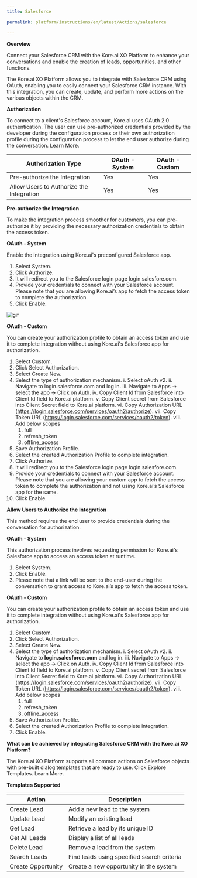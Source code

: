 ```yaml
---
title: Salesforce

permalink: platform/instructions/en/latest/Actions/salesforce

---
```


<container>

**Overview**

Connect your Salesforce CRM with the Kore.ai XO Platform to enhance your conversations and enable the creation of leads, opportunities, and other functions.

The Kore.ai XO Platform allows you to integrate with Salesforce CRM using OAuth, enabling you to easily connect your Salesforce CRM instance. With this integration, you can create, update, and perform more actions on the various objects within the CRM.


</container>

<container>

**Authorization**
 
To connect to a client's Salesforce account, Kore.ai uses OAuth 2.0 authentication. The user can use pre-authorized credentials provided by the developer during the configuration process or their own authorization profile during the configuration process to let the end user authorize during the conversation. Learn More.
 
 |Authorization Type                      | OAuth - System | OAuth - Custom |
 |----------------------------------------|----------------|----------------|
 |Pre-authorize the Integration           |       Yes      |       Yes      |
 |Allow Users to Authorize the Integration|       Yes      |       Yes      |


**Pre-authorize the Integration**
 
 To make the integration process smoother for customers, you can pre-authorize it by providing the necessary authorization credentials to obtain the access token.

**OAuth - System**
 
 Enable the integration using Kore.ai's preconfigured Salesforce app. 
 
1. Select System.
2. Click Authorize.
3. It will redirect you to the Salesforce login page login.salesfore.com. 
4. Provide your credentials to connect with your Salesforce account.
   Please note that you are allowing Kore.ai’s app to fetch the access token to complete the authorization.
5. Click Enable.
 
 ![gif](/koredotai-docs/images/Salesforce%20video%20for%20GIF.gif)
 
**OAuth - Custom**
 
 You can create your authorization profile to obtain an access token and use it to complete integration without using Kore.ai's Salesforce app for authorization.
 
1. Select Custom.
2. Click Select Authorization.
3. Select Create New.
4. Select the type of authorization mechanism. 
   i.  Select oAuth v2.
  ii.  Navigate to login.salesforce.com and log in.
  iii. Navigate to Apps → select the app → Click on Auth.
  iv.  Copy Client Id from Salesforce into Client Id field to Kore.ai platform.
   v.  Copy Client secret from Salesforce into Client Secret field to Kore.ai platform.
  vi.  Copy Authorization URL (https://login.salesforce.com/services/oauth2/authorize).
  vii. Copy Token URL (https://login.salesforce.com/services/oauth2/token).
viii.  Add below scopes 
      1. full
      2. refresh_token 
      3. offline_access 
5. Save Authorization Profile.
6. Select the created Authorization Profile to complete integration.
7. Click Authorize.
8. It will redirect you to the Salesforce login page login.salesfore.com. 
9. Provide your credentials to connect with your Salesforce account. 
   Please note that you are allowing your custom app to fetch the access token to complete the authorization and not using Kore.ai’s Salesforce app for the same.
10. Click Enable.
 
 
**Allow Users to Authorize the Integration**
 
This method requires the end user to provide credentials during the conversation for authorization.
 
**OAuth - System**
 
 This authorization process involves requesting permission for Kore.ai's Salesforce app to access an access token at runtime.
 
1. Select System.
2. Click Enable.
3. Please note that a link will be sent to the end-user during the conversation to grant access to Kore.ai’s app to fetch the access token.
 
 **OAuth - Custom**
 
 You can create your authorization profile to obtain an access token and use it to complete integration without using Kore.ai's Salesforce app for authorization.
 
1. Select Custom.
2. Click Select Authorization.
3. Select Create New.
4. Select the type of authorization mechanism. 
   i.  Select oAuth v2.
  ii.  Navigate to **login.salesforce.com** and log in.
  iii. Navigate to Apps → select the app → Click on Auth.
  iv.  Copy Client Id from Salesforce into Client Id field to Kore.ai platform.
   v.  Copy Client secret from Salesforce into Client Secret field to Kore.ai platform.
  vi.  Copy Authorization URL (https://login.salesforce.com/services/oauth2/authorize).
  vii. Copy Token URL (https://login.salesforce.com/services/oauth2/token).
viii.  Add below scopes 
      1. full
      2. refresh_token 
      3. offline_access 
5. Save Authorization Profile.
6. Select the created Authorization Profile to complete integration.
6. Click Enable.
 
</container>

<container>

**What can be achieved by integrating Salesforce CRM with the Kore.ai XO Platform?**
 
The Kore.ai XO Platform supports all common actions on Salesforce objects with pre-built dialog templates that are ready to use. Click Explore Templates. Learn More.
 
**Templates Supported**

| Action           | Description            |
|------------------|------------------------|
|Create Lead       |Add a new lead to the system|
|Update Lead       |Modify an existing lead|
|Get Lead          |Retrieve a lead by its unique ID|
|Get All Leads     |Display a list of all leads|
|Delete Lead       |Remove a lead from the system|
|Search Leads      |Find leads using specified search criteria|
|Create Opportunity|Create a new opportunity in the system|

</container>

